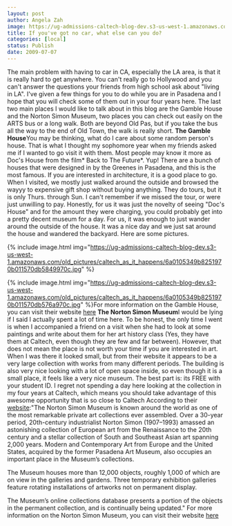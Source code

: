 ```yaml
---
layout: post
author: Angela Zah
image: https://ug-admissions-caltech-blog-dev.s3-us-west-1.amazonaws.com/old_pictures/caltech_as_it_happens/6a0105349b8251970b011570db5887970c.jpg
title: If you've got no car, what else can you do?
categories: [local]
status: Publish
date: 2009-07-07
---
```


The main problem with having to car in CA, especially the LA area, is that it is really hard to get anywhere. You can't really go to Hollywood and you can't answer the questions your friends from high school ask about "living in LA". I've given a few things for you to do while you are in Pasadena and I hope that you will check some of them out in your four years here. The last two main places I would like to talk about in this blog are the Gamble House and the Norton Simon Museum, two places you can check out easily on the ARTS bus or a long walk. Both are beyond Old Pas, but if you take the bus all the way to the end of Old Town, the walk is really short. 
**The Gamble House**You may be thinking, what do I care about some random person's house. That is what I thought my sophomore year when my friends asked me if I wanted to go visit it with them. Most people may know it more as Doc's House from the film* Back to The Future*. Yup! There are a bunch of houses that were designed in by the Greenes in Pasadena, and this is the most famous. If you are interested in architecture, it is a good place to go. When I visited, we mostly just walked around the outside and browsed the wayyy to expensive gift shop without buying anything. They do tours, but it is only Thurs. through Sun. I can't remember if we missed the tour, or were just unwilling to pay. Honestly, for us it was just the novelty of seeing "Doc's House" and for the amount they were charging, you could probably get into a pretty decent museum for a day. For us, it was enough to just wander around the outside of the house. It was a nice day and we just sat around the house and wandered the backyard. Here are some pictures. 


{% include image.html img="https://ug-admissions-caltech-blog-dev.s3-us-west-1.amazonaws.com/old_pictures/caltech_as_it_happens/6a0105349b8251970b011570db5849970c.jpg" %}

{% include image.html img="https://ug-admissions-caltech-blog-dev.s3-us-west-1.amazonaws.com/old_pictures/caltech_as_it_happens/6a0105349b8251970b011570db576a970c.jpg" %}For more information on the Gamble House, you can visit their website <a href="https://www.gamblehouse.org/">here</a> 
**The Norton Simon Museum**I would be lying if I said I actually spent a lot of time here. To be honest, the only time I went is when I accompanied a friend on a visit when she had to look at some paintings and write about them for her art history class (Yes, they have them at Caltech, even though they are few and far between). However, that does not mean the place is not worth your time if you are interested in art. When I was there it looked small, but from their website it appears to be a very large collection with works from many different periods. The building is also very nice looking with a lot of open space inside, so even though it is a small place, it feels like a very nice museum. The best part is: its FREE with your student ID. I regret not spending a day here looking at the collection in my four years at Caltech, which means you should take advantage of this awesome opportunity that is so close to Caltech
According to their <a href="https://www.nortonsimon.org/">website</a>:"The
Norton Simon Museum is known around the world as one of the most
remarkable private art collections ever assembled. Over a 30-year
period, 20th-century industrialist Norton Simon (1907–1993) amassed an
astonishing collection of European art from the Renaissance to the 20th
century and a stellar collection of South and Southeast Asian art
spanning 2,000 years. Modern and Contemporary Art from Europe and the
United States, acquired by the former Pasadena Art Museum, also
occupies an important place in the Museum’s collections.

			
			
The
Museum houses more than 12,000 objects, roughly 1,000 of which are on
view in the galleries and gardens. Three temporary exhibition galleries
feature rotating installations of artworks not on permanent display.

The Museum’s online collections database presents a portion of the
objects in the permanent collection, and is continually being updated."
For more information on the Norton Simon Museum, you can visit their website <a href="https://www.nortonsimon.org/">here</a> 

